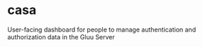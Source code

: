 # casa
User-facing dashboard for people to manage authentication and authorization data in the Gluu Server
